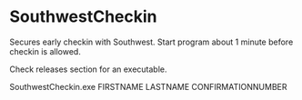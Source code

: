 # SouthwestCheckin
Secures early checkin with Southwest. Start program about 1 minute before checkin is allowed.

Check releases section for an executable.

SouthwestCheckin.exe FIRSTNAME LASTNAME CONFIRMATIONNUMBER
